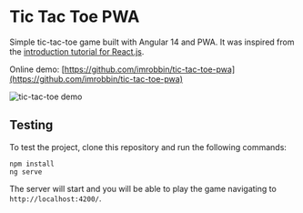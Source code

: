 # Tic Tac Toe PWA

Simple tic-tac-toe game built with Angular 14 and PWA. It was inspired from the [introduction tutorial for React.js](https://reactjs.org/tutorial/tutorial.html).

Online demo: [https://github.com/imrobbin/tic-tac-toe-pwa](https://github.com/imrobbin/tic-tac-toe-pwa)

![tic-tac-toe demo](https://github.com/imrobbin/tic-tac-toe-pwa/master/doc-images/tic-tac-toe-pwa.png)

## Testing

To test the project, clone this repository and run the following commands:

```
npm install
ng serve
```

The server will start and you will be able to play the game navigating to `http://localhost:4200/`.
